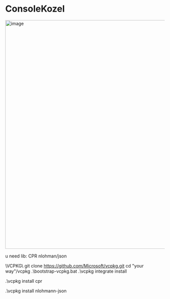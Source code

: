 # ConsoleKozel
<img width="508" height="722" alt="image" src="https://github.com/user-attachments/assets/8fab5666-cb2f-41c0-abcf-7c1c634d3fd6" />

u need lib:
CPR
nlohman/json


\\VCPKG\\
git clone https://github.com/Microsoft/vcpkg.git
cd "your way"/vcpkg
.\bootstrap-vcpkg.bat
.\vcpkg integrate install

.\vcpkg install cpr

.\vcpkg install nlohmann-json
